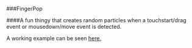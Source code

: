 ###FingerPop

####A fun <canvas> thingy that creates random particles when a touchstart/drag event or mousedown/move event is detected.
	
A working example can be seen [here.](http://sean.mtracey.org/stuff/fingerpop)